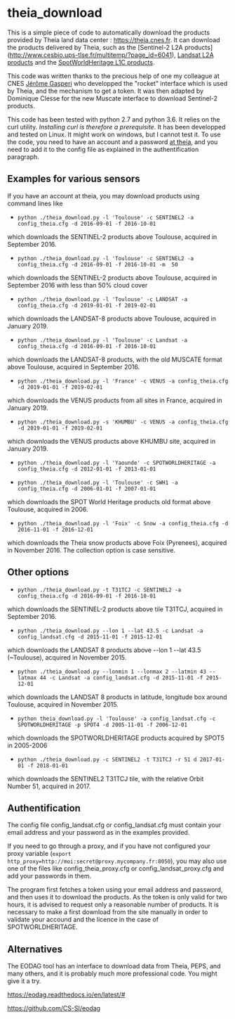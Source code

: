 # theia_download

This is a simple piece of code to automatically download the products provided by Theia land data center : https://theia.cnes.fr. It can download the products delivered by Theia, such as the [Sentinel-2 L2A products] (http://www.cesbio.ups-tlse.fr/multitemp/?page_id=6041), [Landsat L2A products](http://www.cesbio.ups-tlse.fr/multitemp/?page_id=3487) and the [SpotWorldHeritage L1C products](https://www.theia-land.fr/en/projects/spot-world-heritage).

This code was written thanks to the precious help of one my colleague at CNES [Jérôme Gasperi](https://www.linkedin.com/pulse/rocket-earth-your-pocket-gasperi-jerome) who developped the "rocket" interface which is used by Theia, and the mechanism to get a token. It was then adapted by Dominique Clesse for the new Muscate interface to download Sentinel-2 products.

This code has been tested with python 2.7 and python 3.6. It relies on the curl utility. *Installing curl is therefore a prerequisite*. It has been developped and tested on Linux. It might work on windows, but I cannot test it. To use the code, you need to have an account and a password [at theia](https://sso.theia-land.fr/theia/register/register.xhtml), and you need to add it to the config file as explained in the authentification paragraph.

## Examples for various sensors
If you have an account at theia, you may download products using command lines like 

- `python ./theia_download.py -l 'Toulouse' -c SENTINEL2 -a config_theia.cfg -d 2016-09-01 -f 2016-10-01`

 which downloads the SENTINEL-2 products above Toulouse, acquired in September 2016.
 
 - `python ./theia_download.py -l 'Toulouse' -c SENTINEL2 -a config_theia.cfg -d 2016-09-01 -f 2016-10-01 -m  50`

 which downloads the SENTINEL-2 products above Toulouse, acquired in September 2016 with less than 50% cloud cover

- `python ./theia_download.py -l 'Toulouse' -c LANDSAT -a config_theia.cfg -d 2019-01-01 -f 2019-02-01`

 which downloads the LANDSAT-8 products above Toulouse, acquired in January 2019.
 
 - `python ./theia_download.py -l 'Toulouse' -c Landsat -a config_theia.cfg -d 2016-09-01 -f 2016-10-01`

 which downloads the LANDSAT-8 products, with the old MUSCATE format above Toulouse, acquired in September 2016.

- `python ./theia_download.py -l 'France' -c VENUS -a config_theia.cfg -d 2019-01-01 -f 2019-02-01`

 which downloads the VENUS products from all sites in France, acquired in January 2019.
 
 - `python ./theia_download.py -s 'KHUMBU' -c VENUS -a config_theia.cfg -d 2019-01-01 -f 2019-02-01`

 which downloads the VENUS products above KHUMBU site, acquired in January 2019.

- `python ./theia_download.py -l 'Yaounde' -c SPOTWORLDHERITAGE -a config_theia.cfg -d 2012-01-01 -f 2013-01-01`

 
 - `python ./theia_download.py -l 'Toulouse' -c SWH1 -a config_theia.cfg -d 2006-01-01 -f 2007-01-01`

 which downloads the SPOT World Heritage products old format above Toulouse, acquired in 2006.

 - `python ./theia_download.py -l 'Foix' -c Snow -a config_theia.cfg -d 2016-11-01 -f 2016-12-01`

 which downloads the Theia snow products above Foix (Pyrenees), acquired in November 2016. The collection option is case sensitive.



## Other options

- `python ./theia_download.py -t T31TCJ -c SENTINEL2 -a config_theia.cfg -d 2016-09-01 -f 2016-10-01`

 which downloads the SENTINEL-2 products above tile T31TCJ, acquired in September 2016. 

- `python ./theia_download.py --lon 1 --lat 43.5 -c Landsat -a config_landsat.cfg -d 2015-11-01 -f 2015-12-01`

 which downloads the LANDSAT 8 products above --lon 1 --lat 43.5 (~Toulouse), acquired in November 2015.

- `python ./theia_download.py --lonmin 1 --lonmax 2 --latmin 43 --latmax 44 -c Landsat -a config_landsat.cfg -d 2015-11-01 -f 2015-12-01`

 which downloads the LANDSAT 8 products in latitude, longitude box around Toulouse, acquired in November 2015.

- `python theia_download.py -l 'Toulouse' -a config_landsat.cfg -c SPOTWORLDHERITAGE -p SPOT4 -d 2005-11-01 -f 2006-12-01`

which downloads the SPOTWORLDHERITAGE products acquired by SPOT5 in 2005-2006
 
- `python ./theia_download.py -c SENTINEL2 -t T31TCJ -r 51 d 2017-01-01 -f 2018-01-01`

which downloads the SENTINEL2 T31TCJ tile, with the relative Orbit Number 51, acquired in 2017.


## Authentification 

The config file  config_landsat.cfg or  config_landsat.cfg  must contain your email address and your password as in the examples provided.

If you need to go through a proxy, and if you have not configured your proxy variable (`export http_proxy=http://moi:secret@proxy.mycompany.fr:8050`), you may also use one of the files like config_theia_proxy.cfg or config_landsat_proxy.cfg and add your passwords in them.

The program first fetches a token using your email address and password, and then uses it to download the products. As the token is only valid for two hours, it is advised to request only a reasonable number of products. It is necessary to make a first download from the site manually in order to validate your accound and the licence in the case of SPOTWORLDHERITAGE.

## Alternatives

The EODAG tool has an interface to download data from Theia, PEPS, and many others, and it is probably much more professional code. You might give it a try.

https://eodag.readthedocs.io/en/latest/#

https://github.com/CS-SI/eodag
